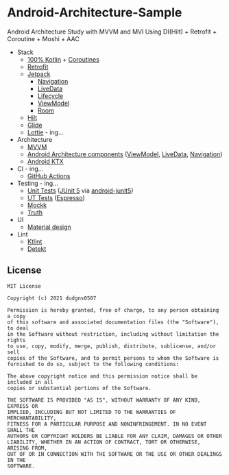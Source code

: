 # Android-Architecture-Sample
 Android Architecture Study with MVVM and MVI
 Using DI(Hilt) + Retrofit + Coroutine + Moshi + AAC

* Stack
    * [100% Kotlin](https://kotlinlang.org/) + [Coroutines](https://kotlinlang.org/docs/reference/coroutines-overview.html)
    * [Retrofit](https://square.github.io/retrofit/)
    * [Jetpack](https://developer.android.com/jetpack)
        * [Navigation](https://developer.android.com/topic/libraries/architecture/navigation/)
        * [LiveData](https://developer.android.com/topic/libraries/architecture/livedata)
        * [Lifecycle](https://developer.android.com/topic/libraries/architecture/lifecycle)
        * [ViewModel](https://developer.android.com/topic/libraries/architecture/viewmodel)
        * [Room](https://developer.android.com/jetpack/androidx/releases/room)
    * [Hilt](https://dagger.dev/hilt/)
    * [Glide](https://github.com/coil-kt/coil)
    * [Lottie](http://airbnb.io/lottie) - ing...
* Architecture
    * [MVVM](https://en.wikipedia.org/wiki/Model–view–viewmodel)
    * [Android Architecture components](https://developer.android.com/topic/libraries/architecture) ([ViewModel](https://developer.android.com/topic/libraries/architecture/viewmodel), [LiveData](https://developer.android.com/topic/libraries/architecture/livedata), [Navigation](https://developer.android.com/jetpack/androidx/releases/navigation))
    * [Android KTX](https://developer.android.com/kotlin/ktx)
* CI - ing...
    * [GitHub Actions](https://github.com/features/actions)
* Testing - ing...
    * [Unit Tests](https://en.wikipedia.org/wiki/Unit_testing) ([JUnit 5](https://junit.org/junit5/) via
      [android-junit5](https://github.com/mannodermaus/android-junit5))
    * [UT Tests](https://en.wikipedia.org/wiki/Graphical_user_interface_testing) ([Espresso](https://developer.android.com/training/testing/espresso))
    * [Mockk](https://mockk.io/)
    * [Truth](https://truth.dev)
* UI
    * [Material design](https://material.io/design)
* Lint
    * [Ktlint](https://github.com/pinterest/ktlint)
    * [Detekt](https://github.com/arturbosch/detekt#with-gradle)

License
-------
```
MIT License

Copyright (c) 2021 dudgns0507

Permission is hereby granted, free of charge, to any person obtaining a copy
of this software and associated documentation files (the "Software"), to deal
in the Software without restriction, including without limitation the rights
to use, copy, modify, merge, publish, distribute, sublicense, and/or sell
copies of the Software, and to permit persons to whom the Software is
furnished to do so, subject to the following conditions:

The above copyright notice and this permission notice shall be included in all
copies or substantial portions of the Software.

THE SOFTWARE IS PROVIDED "AS IS", WITHOUT WARRANTY OF ANY KIND, EXPRESS OR
IMPLIED, INCLUDING BUT NOT LIMITED TO THE WARRANTIES OF MERCHANTABILITY,
FITNESS FOR A PARTICULAR PURPOSE AND NONINFRINGEMENT. IN NO EVENT SHALL THE
AUTHORS OR COPYRIGHT HOLDERS BE LIABLE FOR ANY CLAIM, DAMAGES OR OTHER
LIABILITY, WHETHER IN AN ACTION OF CONTRACT, TORT OR OTHERWISE, ARISING FROM,
OUT OF OR IN CONNECTION WITH THE SOFTWARE OR THE USE OR OTHER DEALINGS IN THE
SOFTWARE.
```